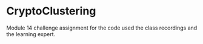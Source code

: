 # CryptoClustering
Module 14 challenge assignment
for the code used the class recordings and the learning expert.
